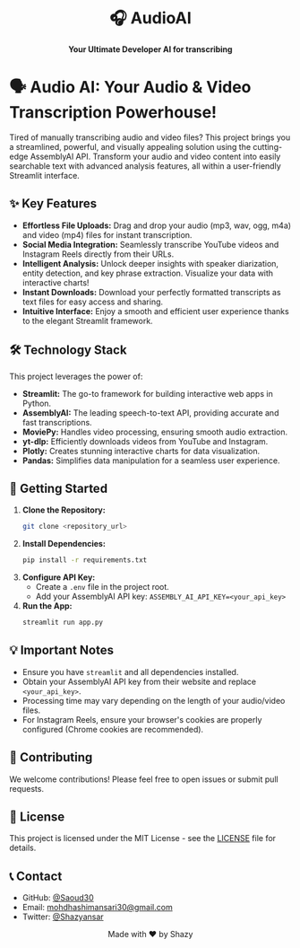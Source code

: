 <h1 align="center">🎧 AudioAI</h1>
<p align="center">
  <strong>Your Ultimate Developer AI for transcribing</strong>
</p>

# 🗣️  Audio AI: Your Audio & Video Transcription Powerhouse!

Tired of manually transcribing audio and video files?  This project brings you a streamlined, powerful, and visually appealing solution using the cutting-edge AssemblyAI API.  Transform your audio and video content into easily searchable text with advanced analysis features, all within a user-friendly Streamlit interface.

## ✨ Key Features

* **Effortless File Uploads:**  Drag and drop your audio (mp3, wav, ogg, m4a) and video (mp4) files for instant transcription.
* **Social Media Integration:** Seamlessly transcribe YouTube videos and Instagram Reels directly from their URLs.
* **Intelligent Analysis:** Unlock deeper insights with speaker diarization, entity detection, and key phrase extraction.  Visualize your data with interactive charts!
* **Instant Downloads:** Download your perfectly formatted transcripts as text files for easy access and sharing.
* **Intuitive Interface:**  Enjoy a smooth and efficient user experience thanks to the elegant Streamlit framework.

## 🛠️ Technology Stack

This project leverages the power of:

* **Streamlit:** The go-to framework for building interactive web apps in Python.
* **AssemblyAI:** The leading speech-to-text API, providing accurate and fast transcriptions.
* **MoviePy:**  Handles video processing, ensuring smooth audio extraction.
* **yt-dlp:**  Efficiently downloads videos from YouTube and Instagram.
* **Plotly:**  Creates stunning interactive charts for data visualization.
* **Pandas:**  Simplifies data manipulation for a seamless user experience.


## 🚀 Getting Started

1. **Clone the Repository:**
   ```bash
   git clone <repository_url>
   ```
2. **Install Dependencies:**
   ```bash
   pip install -r requirements.txt
   ```
3. **Configure API Key:**
   * Create a `.env` file in the project root.
   * Add your AssemblyAI API key:  `ASSEMBLY_AI_API_KEY=<your_api_key>`
4. **Run the App:**
   ```bash
   streamlit run app.py
   ```


## 💡 Important Notes

* Ensure you have `streamlit` and all dependencies installed.
* Obtain your AssemblyAI API key from their website and replace `<your_api_key>`.
* Processing time may vary depending on the length of your audio/video files.
* For Instagram Reels, ensure your browser's cookies are properly configured (Chrome cookies are recommended).

## 🤝 Contributing

We welcome contributions!  Please feel free to open issues or submit pull requests.

## 📄 License

This project is licensed under the MIT License - see the [LICENSE](LICENSE) file for details.

## 📞 Contact
- GitHub: [@Saoud30](https://github.com/Saoud30)
- Email: mohdhashimansari30@gmail.com
- Twitter: [@Shazyansar](https://twitter.com/Shazyansar)

<div align="center">
  Made with ❤️ by Shazy
</div>